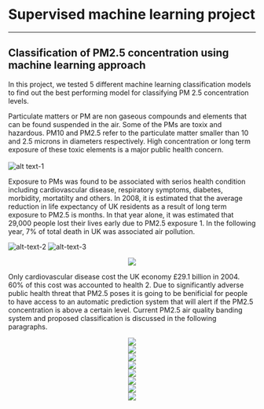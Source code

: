 # Supervised machine learning project
---
## Classification of PM2.5 concentration using machine learning approach
In this project, we tested 5 different machine learning classification models to find out the best performing model for classifying PM 2.5 concentration levels. 

Particulate matters or PM are non gaseous compounds and elements that can be found suspended in the air. Some of the PMs are toxix and hazardous. PM10 and PM2.5 refer to the particulate matter smaller than 10 and 2.5 microns in diameters respectively. High concentration or long term exposure of these toxic elements is a major public health concern.
<br>
<br>
![alt text-1](https://github.com/szabeenglobal/Classification-of-PM2.5-concentration-using-machine-learning-approach/blob/main/images/Slide03.jpg)


Exposure to PMs was found to be associated with serios health condition including cardiovascular disease, respiratory symptoms, diabetes, morbidity, mortatilty and others. In 2008, it is estimated that the average reduction in life expectancy of UK residents as a result of long term exposure to PM2.5 is months. In that year alone, it was estimated that 29,000 people lost their lives early due to PM2.5 exposure 1. In the following year, 7% of total death in UK was associated air pollution. 

![alt-text-2](https://github.com/szabeenglobal/Classification-of-PM2.5-concentration-using-machine-learning-approach/blob/main/images/Slide04.jpg) ![alt-text-3](https://github.com/szabeenglobal/Classification-of-PM2.5-concentration-using-machine-learning-approach/blob/main/images/Slide06.jpg)

<div style="text-align:center"><img src="images/slide07.JPG" /></div>

Only cardiovascular disease cost the UK economy £29.1 billion in 2004. 60% of this cost was accounted to health 2. Due to significantly adverse public health threat that PM2.5 poses it is going to be benificial for people to have access to an automatic prediction system that will alert if the PM2.5 concentration is above a certain level. Current PM2.5 air quality banding system and proposed classification is discussed in the following paragraphs.
<div style="text-align:center"><img src="images/slide08.JPG" /></div>
<div style="text-align:center"><img src="images/slide09.JPG" /></div>
<div style="text-align:center"><img src="images/slide10.JPG" /></div>
<div style="text-align:center"><img src="images/slide11.JPG" /></div>
<div style="text-align:center"><img src="images/slide12.JPG" /></div>
<div style="text-align:center"><img src="images/slide13.JPG" /></div>
<div style="text-align:center"><img src="images/slide14.JPG" /></div>
<div style="text-align:center"><img src="images/slide15.JPG" /></div>
